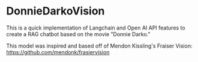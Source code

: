 # DonnieDarkoVision
This is a quick implementation of Langchain and Open AI API features to create a RAG chatbot based on the movie "Donnie Darko."

This model was inspired and based off of Mendon Kissling's Fraiser Vision: https://github.com/mendonk/frasiervision
